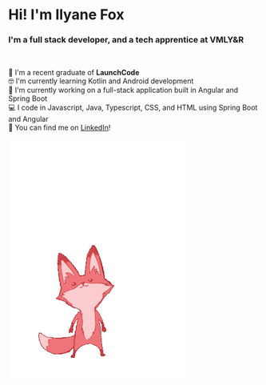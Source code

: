 # Hi! I'm Ilyane Fox

### I'm a full stack developer, and a tech apprentice at VMLY&R
<br>




🚀 I'm a recent graduate of **LaunchCode**
<br>
🤓 I'm currently learning Kotlin and Android development
<br>
🔭 I'm currently working on a full-stack application built in Angular and Spring Boot
<br>
💻 I code in Javascript, Java, Typescript, CSS, and HTML using Spring Boot and Angular
<br>
👋 You can find me on [LinkedIn](https://www.linkedin.com/in/ilyane-fox-297a98218)!

![jumping fox](Fox-anim.gif)
<br>


<!--
**ilyanefox/ilyanefox** is a ✨ _special_ ✨ repository because its `README.md` (this file) appears on your GitHub profile.

Here are some ideas to get you started:

- 🔭 I’m currently working on ...
- 🌱 I’m currently learning ...
- 👯 I’m looking to collaborate on ...
- 🤔 I’m looking for help with ...
- 💬 Ask me about ...
- 📫 How to reach me: ...
- 😄 Pronouns: ...
- ⚡ Fun fact: ...
-->
